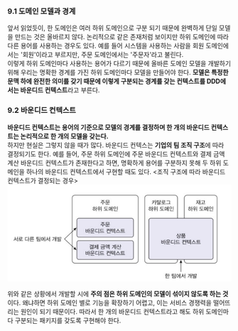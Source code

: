   

### 9.1 도메인 모델과 경계  
  
앞서 읽었듯이, 한 도메인은 여러 하위 도메인으로 구분 되기 때문에 완벽하게 단일 모델을 만드는 것은 올바르지 않다. 논리적으로 같은 존재처럼 보이지만 하위 도메인에 따라 다른 용어를 사용하는 경우도 있다. 예를 들어 시스템을 사용하는 사람을 회원 도메인에서는 '회원'이라고 부르지만, 주문 도메인에서는 '주문자'라고 불린다.  
이렇게 하위 도메인마다 사용하는 용어가 다르기 때문에 올바른 도메인 모델을 개발하기 위해 우리는 명확한 경계를 가진 하위 도메인마다 모델을 만들어야 한다. **모델은 특정한 문맥 하에 완전한 의미를 갖기 때문에 이렇게 구분되는 경계를 갖는 컨텍스트를 DDD에서는 바운디드 컨텍스트**라고 부른다.  
   
   
   
### 9.2 바운디드 컨텍스트  
  
**바운디드 컨텍스트는 용어의 기준으로 모델의 경계를 결정하며 한 개의 바운디드 컨텍스트는 논리적으로 한 개의 모델을 갖는다.**  
하지만 현실은 그렇지 않을 때가 많다. 바운디드 컨텍스는 **기업의 팀 조직 구조**에 따라 결정되기도 한다. 예를 들어, 주문 하위 도메인에 주문 바운디드 컨텍스트와 결제 금액 계산 바운디드 컨텍스트가 존재한다고 하면, 명확하게 용어를 구분하지 못해 두 하위 도메인을 하나의 바운디드 컨텍스트에서 구현할 때도 있다. 
<조직 구조에 따라 바운디드 컨텍스트가 결정되는 경우>  
![출처 도메인 주도 개발 책](image.png)  
  
위와 같은 상황에서 개발할 시에 **주의 점은 하위 도메인의 모델이 섞이지 않도록 하는 것**이다. 왜냐하면 하위 도메인 별로 기능을 확장하기 어렵고, 이는 서비스 경쟁력을 떨어뜨리는 원인이 되기 때문이다. 따라서 한 개의 바운디드 컨텍스트라고 해도 하위 도메인마다 구분되는 패키지를 갖도록 구현해야 한다. 